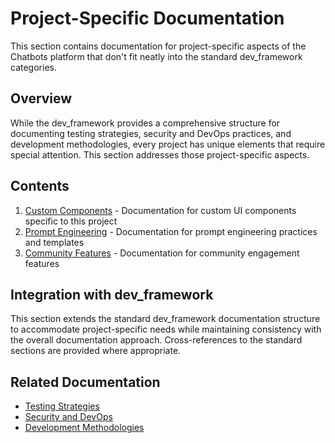 # Project-Specific Documentation

This section contains documentation for project-specific aspects of the Chatbots platform that don't fit neatly into the standard dev_framework categories.

## Overview

While the dev_framework provides a comprehensive structure for documenting testing strategies, security and DevOps practices, and development methodologies, every project has unique elements that require special attention. This section addresses those project-specific aspects.

## Contents

1. [Custom Components](./01_Custom_Components.md) - Documentation for custom UI components specific to this project
2. [Prompt Engineering](./02_Prompt_Engineering.md) - Documentation for prompt engineering practices and templates
3. [Community Features](./03_Community_Features.md) - Documentation for community engagement features

## Integration with dev_framework

This section extends the standard dev_framework documentation structure to accommodate project-specific needs while maintaining consistency with the overall documentation approach. Cross-references to the standard sections are provided where appropriate.

## Related Documentation

- [Testing Strategies](../01_Testing_Strategies/README.md)
- [Security and DevOps](../02_Security_and_DevOps/README.md)
- [Development Methodologies](../03_Development_Methodologies/README.md)
